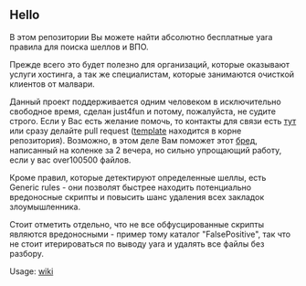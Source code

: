 ## Hello 

В этом репозитории Вы можете найти абсолютно бесплатные yara правила для поиска шеллов и ВПО. 

Прежде всего это будет полезно для организаций, которые оказывают услуги хостинга, а так же специалистам, которые занимаются очисткой клиентов от малвари.

Данный проект поддерживается одним человеком в исключительно свободное время, сделан just4fun и потому, пожалуйста, не судите строго. Если у Вас есть желание помочь, то контакты для связи есть [тут](https://delyee.github.io/contact) или сразу делайте pull request ([template](https://github.com/delyee/yara_rules/blob/master/template.yar) находится в корне репозитория).
Возможно, в этом деле Вам поможет этот [бред](https://github.com/delyee/Ese-gui), написанный на коленке за 2 вечера, но сильно упрощающий работу, если у вас over100500 файлов.

Кроме правил, которые детектируют определенные шеллы, есть Generic rules - они позволят быстрее находить потенциально вредоносные скрипты и повысить шанс удаления всех закладок злоумышленника.

Стоит отметить отдельно, что не все обфусцированные скрипты являются вредоносными - пример тому каталог "FalsePositive", так что не стоит итерироваться по выводу yara и удалять все файлы без разбору.

Usage: [wiki](https://github.com/delyee/yara_rules/wiki)
